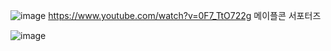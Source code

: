 ![image](https://github.com/user-attachments/assets/82f72b84-0e00-4d95-ab6f-ba8c0cf6b023)
https://www.youtube.com/watch?v=0F7_TtO722g
메이플콘 서포터즈

![image](https://github.com/user-attachments/assets/b6e89b75-e912-408f-95cf-a6491f84ff55)
